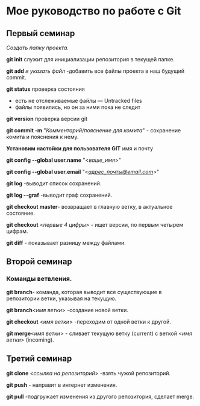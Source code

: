  # Мое руководство по работе с Git

 ## Первый семинар

 *Создать папку проекта.*
  
  **git init** служит для инициализации репозитория в текущей папке.
 
  **git add** *и указать файл* -добавить все файлы проекта в наш будущий commit.

  **git status** проверка состояния 
  * есть не отслеживаемые файлы — Untracked files
  * файлы появились, но он за ними пока не следит

  **git version** проверка версии git 

**git commit -m** "*Комментарий/пояснение для комита*" - сохранение комита и пояснения к нему.

**Установим настойки для пользователя GIT** имя и почту

**git config --global user.name** "<*ваше_имя*>"

**git config --global user.email** "<*адрес_почты@email.com*>"

**git log** -выводит список сохранений.

**git log --graf** -выводит граф сохранений.

**git checkout master**- возвращает в главную ветку, в актуальное состояние.

**git checkout** <*первые 4 цифры*> - ищет версии, по первым четырем цифрам.

**git diff** - показывает разницу между файлами.

## Второй семинар

### Команды ветвления.

**git branch**- команда, которая выводит все существующие в репозитории ветки, указывая на текущую.

**git branch**<*имя ветки*> -создание новой ветки.

**git checkout** <*имя ветки*> -переходим от одной ветки к другой.

**git merge**<*имя ветки*> - сливает текущую ветку (current) с веткой <*имя ветки*> (incoming).

## Третий семинар

**git clone** <*ссылка на репозиторий*> -взять чужой репозиторий.

**git push** - направит в интернет изменения.

**git pull** -подгружает изменения из другого репозитория, сделает merge.






